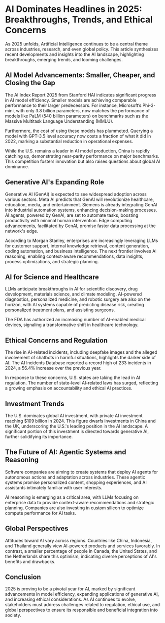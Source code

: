 # AI Dominates Headlines in 2025: Breakthroughs, Trends, and Ethical Concerns

As 2025 unfolds, Artificial Intelligence continues to be a central theme across industries, research, and even global policy. This article synthesizes recent developments and insights into the AI landscape, highlighting breakthroughs, emerging trends, and looming challenges.

## AI Model Advancements: Smaller, Cheaper, and Closing the Gap

The AI Index Report 2025 from Stanford HAI indicates significant progress in AI model efficiency. Smaller models are achieving comparable performance to their larger predecessors. For instance, Microsoft’s Phi-3-mini, with only 3.8 billion parameters, now matches the performance of models like PaLM (540 billion parameters) on benchmarks such as the Massive Multitask Language Understanding (MMLU).

Furthermore, the cost of using these models has plummeted. Querying a model with GPT-3.5 level accuracy now costs a fraction of what it did in 2022, marking a substantial reduction in operational expenses.

While the U.S. remains a leader in AI model production, China is rapidly catching up, demonstrating near-parity performance on major benchmarks. This competition fosters innovation but also raises questions about global AI dominance.

## Generative AI's Expanding Role

Generative AI (GenAI) is expected to see widespread adoption across various sectors. Meta AI predicts that GenAI will revolutionize healthcare, education, media, and entertainment. Siemens is already integrating GenAI into industrial automation systems, enhancing decision-making processes. AI agents, powered by GenAI, are set to automate tasks, boosting productivity with minimal human intervention. Edge computing advancements, facilitated by GenAI, promise faster data processing at the network's edge.

According to Morgan Stanley, enterprises are increasingly leveraging LLMs for customer support, internal knowledge retrieval, content generation, coding automation, and business intelligence. The next frontier involves AI reasoning, enabling context-aware recommendations, data insights, process optimizations, and strategic planning.

## AI for Science and Healthcare

LLMs anticipate breakthroughs in AI for scientific discovery, drug development, materials science, and climate modeling. AI-powered diagnostics, personalized medicine, and robotic surgery are also on the horizon, with AI systems capable of predicting disease risk, creating personalized treatment plans, and assisting surgeons.

 The FDA has authorized an increasing number of AI-enabled medical devices, signaling a transformative shift in healthcare technology.

## Ethical Concerns and Regulation

The rise in AI-related incidents, including deepfake images and the alleged involvement of chatbots in harmful situations, highlights the darker side of AI. The AI Incidents Database reported a record high of 233 incidents in 2024, a 56.4% increase over the previous year.

In response to these concerns, U.S. states are taking the lead in AI regulation. The number of state-level AI-related laws has surged, reflecting a growing emphasis on accountability and ethical AI practices.

## Investment Trends

The U.S. dominates global AI investment, with private AI investment reaching $109 billion in 2024. This figure dwarfs investments in China and the UK, underscoring the U.S.'s leading position in the AI landscape. A significant portion of this investment is directed towards generative AI, further solidifying its importance.

## The Future of AI: Agentic Systems and Reasoning

Software companies are aiming to create systems that deploy AI agents for autonomous actions and adaptation across industries. These agentic systems promise personalized content, shopping experiences, and AI assistants intimately familiar with user interests.

AI reasoning is emerging as a critical area, with LLMs focusing on enterprise data to provide context-aware recommendations and strategic planning. Companies are also investing in custom silicon to optimize compute performance for AI tasks.

## Global Perspectives

Attitudes toward AI vary across regions. Countries like China, Indonesia, and Thailand generally view AI-powered products and services favorably. In contrast, a smaller percentage of people in Canada, the United States, and the Netherlands share this optimism, indicating diverse perceptions of AI's benefits and drawbacks.

## Conclusion

2025 is proving to be a pivotal year for AI, marked by significant advancements in model efficiency, expanding applications of generative AI, and increasing ethical considerations. As AI continues to evolve, stakeholders must address challenges related to regulation, ethical use, and global perspectives to ensure its responsible and beneficial integration into society.
